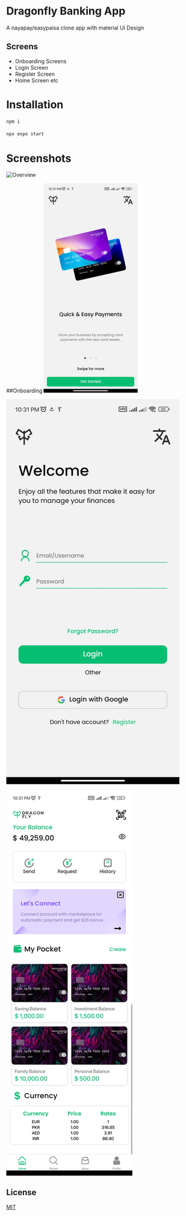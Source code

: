# Dragonfly Banking App

A nayapay/easypaisa clone app with material UI Design

## Screens

- Onboarding Screens
- Login Screen
- Register Screen 
- Home Screen etc
# Installation

```bash
npm i 

npx expo start
```
# Screenshots

![Overview](https://github.com/Syed-Anas-Ahmed/devfolio/blob/main/src/assets/dragonfly.png)

##Onboarding
<img src="https://github.com/Syed-Anas-Ahmed/dragonfly-banking-app/blob/master/assets/1694712774160.jpg" alt="Onboarding" width="250" height="auto" />

![Login/Register](https://github.com/Syed-Anas-Ahmed/dragonfly-banking-app/blob/master/assets/1694712774148.jpg)

![Home](https://github.com/Syed-Anas-Ahmed/dragonfly-banking-app/blob/master/assets/1694712774138.jpg)

## License

[MIT](https://choosealicense.com/licenses/mit/)
